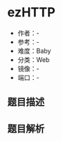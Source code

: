 # ezHTTP

- 作者：-
- 参考：-
- 难度：Baby
- 分类：Web
- 镜像：-
- 端口：-

## 题目描述

<description>

## 题目解析

<analysis>
